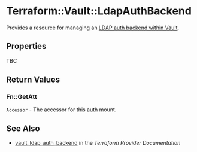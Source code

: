 # Terraform::Vault::LdapAuthBackend

Provides a resource for managing an [LDAP auth backend within Vault](https://www.vaultproject.io/docs/auth/ldap.html).

## Properties

TBC

## Return Values

### Fn::GetAtt

`Accessor` - The accessor for this auth mount.

## See Also

* [vault_ldap_auth_backend](https://www.terraform.io/docs/providers/vault/r/ldap_auth_backend.html) in the _Terraform Provider Documentation_